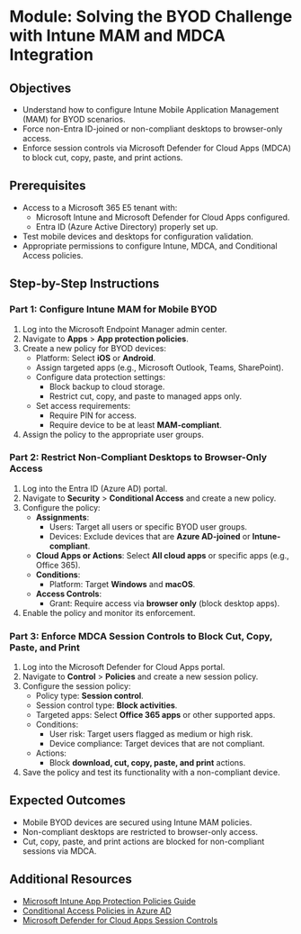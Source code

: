 # Module: Solving the BYOD Challenge with Intune MAM and MDCA Integration

## Objectives
- Understand how to configure Intune Mobile Application Management (MAM) for BYOD scenarios.
- Force non-Entra ID-joined or non-compliant desktops to browser-only access.
- Enforce session controls via Microsoft Defender for Cloud Apps (MDCA) to block cut, copy, paste, and print actions.

## Prerequisites
- Access to a Microsoft 365 E5 tenant with:
  - Microsoft Intune and Microsoft Defender for Cloud Apps configured.
  - Entra ID (Azure Active Directory) properly set up.
- Test mobile devices and desktops for configuration validation.
- Appropriate permissions to configure Intune, MDCA, and Conditional Access policies.

## Step-by-Step Instructions

### Part 1: Configure Intune MAM for Mobile BYOD
1. Log into the Microsoft Endpoint Manager admin center.
2. Navigate to **Apps** > **App protection policies**.
3. Create a new policy for BYOD devices:
   - Platform: Select **iOS** or **Android**.
   - Assign targeted apps (e.g., Microsoft Outlook, Teams, SharePoint).
   - Configure data protection settings:
     - Block backup to cloud storage.
     - Restrict cut, copy, and paste to managed apps only.
   - Set access requirements:
     - Require PIN for access.
     - Require device to be at least **MAM-compliant**.
4. Assign the policy to the appropriate user groups.

### Part 2: Restrict Non-Compliant Desktops to Browser-Only Access
1. Log into the Entra ID (Azure AD) portal.
2. Navigate to **Security** > **Conditional Access** and create a new policy.
3. Configure the policy:
   - **Assignments**:
     - Users: Target all users or specific BYOD user groups.
     - Devices: Exclude devices that are **Azure AD-joined** or **Intune-compliant**.
   - **Cloud Apps or Actions**: Select **All cloud apps** or specific apps (e.g., Office 365).
   - **Conditions**: 
     - Platform: Target **Windows** and **macOS**.
   - **Access Controls**:
     - Grant: Require access via **browser only** (block desktop apps).
4. Enable the policy and monitor its enforcement.

### Part 3: Enforce MDCA Session Controls to Block Cut, Copy, Paste, and Print
1. Log into the Microsoft Defender for Cloud Apps portal.
2. Navigate to **Control** > **Policies** and create a new session policy.
3. Configure the session policy:
   - Policy type: **Session control**.
   - Session control type: **Block activities**.
   - Targeted apps: Select **Office 365 apps** or other supported apps.
   - Conditions:
     - User risk: Target users flagged as medium or high risk.
     - Device compliance: Target devices that are not compliant.
   - Actions:
     - Block **download, cut, copy, paste, and print** actions.
4. Save the policy and test its functionality with a non-compliant device.

## Expected Outcomes
- Mobile BYOD devices are secured using Intune MAM policies.
- Non-compliant desktops are restricted to browser-only access.
- Cut, copy, paste, and print actions are blocked for non-compliant sessions via MDCA.

## Additional Resources
- [Microsoft Intune App Protection Policies Guide](https://learn.microsoft.com/en-us/microsoft-365/intune/apps/app-protection-policies)
- [Conditional Access Policies in Azure AD](https://learn.microsoft.com/en-us/azure/active-directory/conditional-access/)
- [Microsoft Defender for Cloud Apps Session Controls](https://learn.microsoft.com/en-us/cloud-app-security/session-policy-aad)
